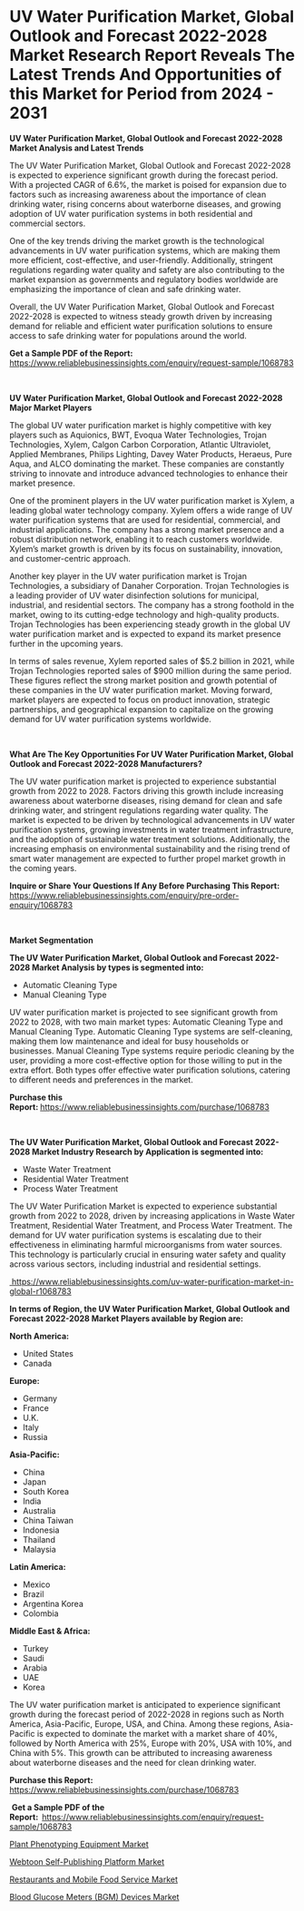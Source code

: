 <p><h1>UV Water Purification Market, Global Outlook and Forecast 2022-2028 Market Research Report Reveals The Latest Trends And Opportunities of this Market for Period from 2024 - 2031</h1></p><p><strong>UV Water Purification Market, Global Outlook and Forecast 2022-2028 Market Analysis and Latest Trends</strong></p>
<p><p>The UV Water Purification Market, Global Outlook and Forecast 2022-2028 is expected to experience significant growth during the forecast period. With a projected CAGR of 6.6%, the market is poised for expansion due to factors such as increasing awareness about the importance of clean drinking water, rising concerns about waterborne diseases, and growing adoption of UV water purification systems in both residential and commercial sectors.</p><p>One of the key trends driving the market growth is the technological advancements in UV water purification systems, which are making them more efficient, cost-effective, and user-friendly. Additionally, stringent regulations regarding water quality and safety are also contributing to the market expansion as governments and regulatory bodies worldwide are emphasizing the importance of clean and safe drinking water.</p><p>Overall, the UV Water Purification Market, Global Outlook and Forecast 2022-2028 is expected to witness steady growth driven by increasing demand for reliable and efficient water purification solutions to ensure access to safe drinking water for populations around the world.</p></p>
<p><strong>Get a Sample PDF of the Report:&nbsp;</strong> <a href="https://www.reliablebusinessinsights.com/enquiry/request-sample/1068783">https://www.reliablebusinessinsights.com/enquiry/request-sample/1068783</a></p>
<p>&nbsp;</p>
<p><strong>UV Water Purification Market, Global Outlook and Forecast 2022-2028 Major Market Players</strong></p>
<p><p>The global UV water purification market is highly competitive with key players such as Aquionics, BWT, Evoqua Water Technologies, Trojan Technologies, Xylem, Calgon Carbon Corporation, Atlantic Ultraviolet, Applied Membranes, Philips Lighting, Davey Water Products, Heraeus, Pure Aqua, and ALCO dominating the market. These companies are constantly striving to innovate and introduce advanced technologies to enhance their market presence.</p><p>One of the prominent players in the UV water purification market is Xylem, a leading global water technology company. Xylem offers a wide range of UV water purification systems that are used for residential, commercial, and industrial applications. The company has a strong market presence and a robust distribution network, enabling it to reach customers worldwide. Xylem’s market growth is driven by its focus on sustainability, innovation, and customer-centric approach.</p><p>Another key player in the UV water purification market is Trojan Technologies, a subsidiary of Danaher Corporation. Trojan Technologies is a leading provider of UV water disinfection solutions for municipal, industrial, and residential sectors. The company has a strong foothold in the market, owing to its cutting-edge technology and high-quality products. Trojan Technologies has been experiencing steady growth in the global UV water purification market and is expected to expand its market presence further in the upcoming years.</p><p>In terms of sales revenue, Xylem reported sales of $5.2 billion in 2021, while Trojan Technologies reported sales of $900 million during the same period. These figures reflect the strong market position and growth potential of these companies in the UV water purification market. Moving forward, market players are expected to focus on product innovation, strategic partnerships, and geographical expansion to capitalize on the growing demand for UV water purification systems worldwide.</p></p>
<p>&nbsp;</p>
<p><strong>What Are The Key Opportunities For UV Water Purification Market, Global Outlook and Forecast 2022-2028 Manufacturers?</strong></p>
<p><p>The UV water purification market is projected to experience substantial growth from 2022 to 2028. Factors driving this growth include increasing awareness about waterborne diseases, rising demand for clean and safe drinking water, and stringent regulations regarding water quality. The market is expected to be driven by technological advancements in UV water purification systems, growing investments in water treatment infrastructure, and the adoption of sustainable water treatment solutions. Additionally, the increasing emphasis on environmental sustainability and the rising trend of smart water management are expected to further propel market growth in the coming years.</p></p>
<p><strong>Inquire or Share Your Questions If Any Before Purchasing This Report:</strong> <a href="https://www.reliablebusinessinsights.com/enquiry/pre-order-enquiry/1068783">https://www.reliablebusinessinsights.com/enquiry/pre-order-enquiry/1068783</a></p>
<p>&nbsp;</p>
<p><strong>Market Segmentation</strong></p>
<p><strong>The UV Water Purification Market, Global Outlook and Forecast 2022-2028 Market Analysis by types is segmented into:</strong></p>
<p><ul><li>Automatic Cleaning Type</li><li>Manual Cleaning Type</li></ul></p>
<p><p>UV water purification market is projected to see significant growth from 2022 to 2028, with two main market types: Automatic Cleaning Type and Manual Cleaning Type. Automatic Cleaning Type systems are self-cleaning, making them low maintenance and ideal for busy households or businesses. Manual Cleaning Type systems require periodic cleaning by the user, providing a more cost-effective option for those willing to put in the extra effort. Both types offer effective water purification solutions, catering to different needs and preferences in the market.</p></p>
<p><strong>Purchase this Report:&nbsp;</strong><a href="https://www.reliablebusinessinsights.com/purchase/1068783">https://www.reliablebusinessinsights.com/purchase/1068783</a></p>
<p>&nbsp;</p>
<p><strong>The UV Water Purification Market, Global Outlook and Forecast 2022-2028 Market Industry Research by Application is segmented into:</strong></p>
<p><ul><li>Waste Water Treatment</li><li>Residential Water Treatment</li><li>Process Water Treatment</li></ul></p>
<p><p>The UV Water Purification Market is expected to experience substantial growth from 2022 to 2028, driven by increasing applications in Waste Water Treatment, Residential Water Treatment, and Process Water Treatment. The demand for UV water purification systems is escalating due to their effectiveness in eliminating harmful microorganisms from water sources. This technology is particularly crucial in ensuring water safety and quality across various sectors, including industrial and residential settings.</p></p>
<p><a href="https://www.reliablebusinessinsights.com/uv-water-purification-market-in-global-r1068783">&nbsp;https://www.reliablebusinessinsights.com/uv-water-purification-market-in-global-r1068783</a></p>
<p><strong>In terms of Region, the UV Water Purification Market, Global Outlook and Forecast 2022-2028 Market Players available by Region are:</strong></p>
<p>
    <p> <strong> North America: </strong>
        <ul>
            <li>United States</li>
            <li>Canada</li>
        </ul>
        </p> 
    <p> <strong> Europe: </strong>
        <ul>
            <li>Germany</li>
            <li>France</li>
            <li>U.K.</li>
            <li>Italy</li>
            <li>Russia</li>
        </ul>
        </p> 
    <p> <strong> Asia-Pacific: </strong>
        <ul>
            <li>China</li>
            <li>Japan</li>
            <li>South Korea</li>
            <li>India</li>
            <li>Australia</li>
            <li>China Taiwan</li>
            <li>Indonesia</li>
            <li>Thailand</li>
            <li>Malaysia</li>
        </ul>
        </p> 
    <p> <strong> Latin America: </strong>
        <ul>
            <li>Mexico</li>
            <li>Brazil</li>
            <li>Argentina Korea</li>
            <li>Colombia</li>
        </ul>
        </p> 
    <p> <strong> Middle East & Africa: </strong>
        <ul>
            <li>Turkey</li>
            <li>Saudi</li>
            <li>Arabia</li>
            <li>UAE</li>
            <li>Korea</li>
        </ul>
    </p>
    </p>
<p><p>The UV water purification market is anticipated to experience significant growth during the forecast period of 2022-2028 in regions such as North America, Asia-Pacific, Europe, USA, and China. Among these regions, Asia-Pacific is expected to dominate the market with a market share of 40%, followed by North America with 25%, Europe with 20%, USA with 10%, and China with 5%. This growth can be attributed to increasing awareness about waterborne diseases and the need for clean drinking water.</p></p>
<p><strong>Purchase this Report: </strong><a href="https://www.reliablebusinessinsights.com/purchase/1068783">https://www.reliablebusinessinsights.com/purchase/1068783</a></p>
<p>&nbsp;<strong>Get a Sample PDF of the Report:&nbsp;&nbsp;</strong><a href="https://www.reliablebusinessinsights.com/enquiry/request-sample/1068783">https://www.reliablebusinessinsights.com/enquiry/request-sample/1068783</a></p>
<p><strong></strong></p>
<p><p><a href="https://github.com/mandarincruisesvn/Market-Research-Report-List-1/blob/main/plant-phenotyping-equipment-market.md">Plant Phenotyping Equipment Market</a></p><p><a href="https://medium.com/@henrykihn1922/webtoon-self-publishing-platform-industry-analysis-report-its-market-size-growing-with-a-cagr-of-9-6f7ae59380b2">Webtoon Self-Publishing Platform Market</a></p><p><a href="https://medium.com/@hesterorn/insights-into-the-restaurants-and-mobile-food-service-market-size-which-is-expanding-with-a-7-1-61547078f693">Restaurants and Mobile Food Service Market</a></p><p><a href="https://github.com/RichRobinson5/Market-Research-Report-List-6/blob/main/blood-glucose-meters-bgm-devices-market.md">Blood Glucose Meters (BGM) Devices Market</a></p></p>